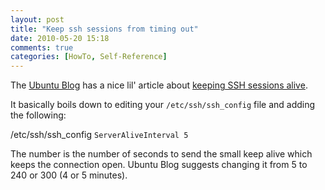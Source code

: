 ```yaml
---
layout: post
title: "Keep ssh sessions from timing out"
date: 2010-05-20 15:18
comments: true
categories: [HowTo, Self-Reference]
---
```


<p>The <a href="http://embraceubuntu.com">Ubuntu Blog</a> has a nice lil' article about <a href='http://embraceubuntu.com/2006/02/03/keeping-ssh-sessions-alive/'>keeping SSH sessions alive</a>.</p>
<p>It basically boils down to editing your <code style='display:inline;'>/etc/ssh/ssh_config</code> file and adding the following:</p>
<p>
/etc/ssh/ssh_config
<code>ServerAliveInterval 5</code>
<p>The number is the number of seconds to send the small keep alive which keeps the connection open. Ubuntu Blog suggests changing it from 5 to 240 or 300 (4 or 5 minutes).</p>
